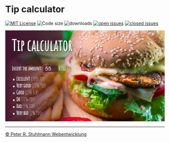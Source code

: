 # Tip calculator

[![MIT License](https://img.shields.io/github/license/peter-stuhlmann/TipCalculator.svg)](LICENSE) ![Code size](https://img.shields.io/github/languages/code-size/peter-stuhlmann/TipCalculator.svg) ![downloads](https://img.shields.io/github/downloads/peter-stuhlmann/TipCalculator/total.svg) [![open issues](https://img.shields.io/github/issues/peter-stuhlmann/TipCalculator.svg)](https://github.com/peter-stuhlmann/TipCalculator/issues) [![closed issues](https://img.shields.io/github/issues-closed/peter-stuhlmann/TipCalculator.svg)](https://github.com/peter-stuhlmann/TipCalculator/issues?q=is%3Aissue+is%3Aclosed)

![screenshot](assets/images/screenshot.png)

---

[&copy; Peter R. Stuhlmann Webentwicklung](https://peter-stuhlmann-webentwicklung.de)